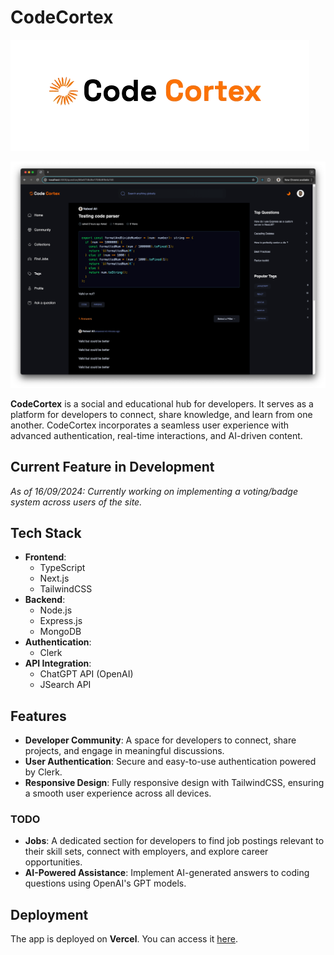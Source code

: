 # CodeCortex

![CodeCortex Logo](./public/assets/images/logo.png)

![CodeCortex Preview](./public/assets/images/preview.png)

**CodeCortex** is a social and educational hub for developers. It serves as a platform for developers to connect, share knowledge, and learn from one another. CodeCortex incorporates a seamless user experience with advanced authentication, real-time interactions, and AI-driven content. 

## Current Feature in Development

*As of 16/09/2024: Currently working on implementing a voting/badge system across users of the site.*

## Tech Stack

- **Frontend**: 
  - TypeScript
  - Next.js
  - TailwindCSS
- **Backend**:
  - Node.js
  - Express.js 
  - MongoDB
- **Authentication**: 
  - Clerk
- **API Integration**:
  - ChatGPT API (OpenAI)
  - JSearch API

## Features

- **Developer Community**: A space for developers to connect, share projects, and engage in meaningful discussions.
- **User Authentication**: Secure and easy-to-use authentication powered by Clerk.
- **Responsive Design**: Fully responsive design with TailwindCSS, ensuring a smooth user experience across all devices.

### TODO

- **Jobs**: A dedicated section for developers to find job postings relevant to their skill sets, connect with employers, and explore career opportunities.
- **AI-Powered Assistance**: Implement AI-generated answers to coding questions using OpenAI's GPT models.

## Deployment

The app is deployed on **Vercel**. You can access it [here](codecortex-kappa.vercel.app).

